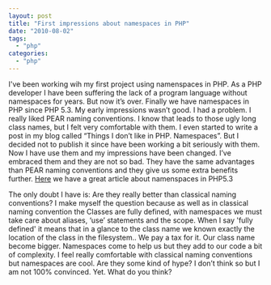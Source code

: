 ```yaml
---
layout: post
title: "First impressions about namespaces in PHP"
date: "2010-08-02"
tags: 
  - "php"
categories: 
  - "php"
---
```


I've been working wih my first project using namenspaces in PHP. As a PHP developer I have been suffering the lack of a program language without namespaces for years. But now it’s over. Finally we have namespaces in PHP since PHP 5.3. My early impressions wasn’t good. I had a problem. I really liked PEAR naming conventions. I know that leads to those ugly long class names, but I felt very comfortable with them. I even started to write a post in my blog called “Things I don’t like in PHP. Namespaces”. But I decided not to publish it since have been working a bit seriously with them. Now I have use them and my impressions have been changed. I’ve embraced them and they are not so bad. They have the same advantages than PEAR naming conventions and they give us some extra benefits further. [Here](http://blog.nickbelhomme.com/php/php-5-3-3-namespaces_251) we have a great article about namenspaces in PHP5.3

The only doubt I have is: Are they really better than classical naming conventions? I make myself the question because as well as in classical naming convention the Classes are fully defined, with namespaces we must take care about aliases, ‘use’ statements and the scope. When I say 'fully defined' it means that in a glance to the class name we known exactly the location of the class in the filesystem.. We pay a tax for it. Our class name become bigger. Namespaces come to help us but they add to our code a bit of complexity. I feel really comfortable with classical naming conventions but namespaces are cool. Are they some kind of hype? I don’t think so but I am not 100% convinced. Yet. What do you think?
